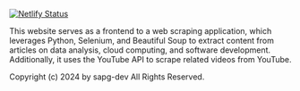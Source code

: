 [![Netlify Status](https://api.netlify.com/api/v1/badges/f541d02a-cd3f-416d-b259-bca32f204822/deploy-status)](https://app.netlify.com/sites/sparkly-stardust-15c687/deploys)


This website serves as a frontend to a web scraping application, which leverages Python, Selenium, and Beautiful Soup to extract content from articles on data analysis, cloud computing, and software development. Additionally, it uses the YouTube API to scrape related videos from YouTube.

Copyright (c) 2024 by sapg-dev
All Rights Reserved.


